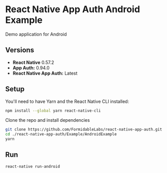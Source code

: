 # React Native App Auth Android Example

Demo application for Android

## Versions
- **React Native** 0.57.2
- **App Auth:** 0.94.0
- **React Native App Auth:** Latest

## Setup

You'll need to have Yarn and the React Native CLI installed:

```sh
npm install --global yarn react-native-cli
```

Clone the repo and install dependencies

```sh
git clone https://github.com/FormidableLabs/react-native-app-auth.git
cd ./react-native-app-auth/Example/AndroidExample
yarn
```

## Run

```
react-native run-android
```
